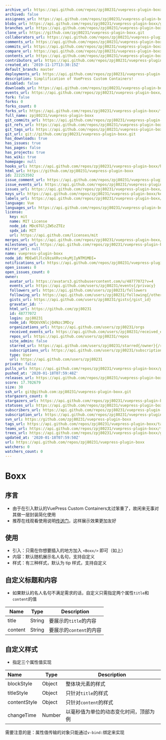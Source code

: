 ```yaml
---
archive_url: https://api.github.com/repos/zpj80231/vuepress-plugin-boxx/{archive_format}{/ref}
archived: false
assignees_url: https://api.github.com/repos/zpj80231/vuepress-plugin-boxx/assignees{/user}
blobs_url: https://api.github.com/repos/zpj80231/vuepress-plugin-boxx/git/blobs{/sha}
branches_url: https://api.github.com/repos/zpj80231/vuepress-plugin-boxx/branches{/branch}
clone_url: https://github.com/zpj80231/vuepress-plugin-boxx.git
collaborators_url: https://api.github.com/repos/zpj80231/vuepress-plugin-boxx/collaborators{/collaborator}
comments_url: https://api.github.com/repos/zpj80231/vuepress-plugin-boxx/comments{/number}
commits_url: https://api.github.com/repos/zpj80231/vuepress-plugin-boxx/commits{/sha}
compare_url: https://api.github.com/repos/zpj80231/vuepress-plugin-boxx/compare/{base}...{head}
contents_url: https://api.github.com/repos/zpj80231/vuepress-plugin-boxx/contents/{+path}
contributors_url: https://api.github.com/repos/zpj80231/vuepress-plugin-boxx/contributors
created_at: '2019-11-17T13:38:15Z'
default_branch: master
deployments_url: https://api.github.com/repos/zpj80231/vuepress-plugin-boxx/deployments
description: Simplification of VuePress Custom Containers!
disabled: false
downloads_url: https://api.github.com/repos/zpj80231/vuepress-plugin-boxx/downloads
events_url: https://api.github.com/repos/zpj80231/vuepress-plugin-boxx/events
fork: false
forks: 0
forks_count: 0
forks_url: https://api.github.com/repos/zpj80231/vuepress-plugin-boxx/forks
full_name: zpj80231/vuepress-plugin-boxx
git_commits_url: https://api.github.com/repos/zpj80231/vuepress-plugin-boxx/git/commits{/sha}
git_refs_url: https://api.github.com/repos/zpj80231/vuepress-plugin-boxx/git/refs{/sha}
git_tags_url: https://api.github.com/repos/zpj80231/vuepress-plugin-boxx/git/tags{/sha}
git_url: git://github.com/zpj80231/vuepress-plugin-boxx.git
has_downloads: true
has_issues: true
has_pages: false
has_projects: true
has_wiki: true
homepage: null
hooks_url: https://api.github.com/repos/zpj80231/vuepress-plugin-boxx/hooks
html_url: https://github.com/zpj80231/vuepress-plugin-boxx
id: 222253502
issue_comment_url: https://api.github.com/repos/zpj80231/vuepress-plugin-boxx/issues/comments{/number}
issue_events_url: https://api.github.com/repos/zpj80231/vuepress-plugin-boxx/issues/events{/number}
issues_url: https://api.github.com/repos/zpj80231/vuepress-plugin-boxx/issues{/number}
keys_url: https://api.github.com/repos/zpj80231/vuepress-plugin-boxx/keys{/key_id}
labels_url: https://api.github.com/repos/zpj80231/vuepress-plugin-boxx/labels{/name}
language: Vue
languages_url: https://api.github.com/repos/zpj80231/vuepress-plugin-boxx/languages
license:
  key: mit
  name: MIT License
  node_id: MDc6TGljZW5zZTEz
  spdx_id: MIT
  url: https://api.github.com/licenses/mit
merges_url: https://api.github.com/repos/zpj80231/vuepress-plugin-boxx/merges
milestones_url: https://api.github.com/repos/zpj80231/vuepress-plugin-boxx/milestones{/number}
mirror_url: null
name: vuepress-plugin-boxx
node_id: MDEwOlJlcG9zaXRvcnkyMjIyNTM1MDI=
notifications_url: https://api.github.com/repos/zpj80231/vuepress-plugin-boxx/notifications{?since,all,participating}
open_issues: 0
open_issues_count: 0
owner:
  avatar_url: https://avatars3.githubusercontent.com/u/48777072?v=4
  events_url: https://api.github.com/users/zpj80231/events{/privacy}
  followers_url: https://api.github.com/users/zpj80231/followers
  following_url: https://api.github.com/users/zpj80231/following{/other_user}
  gists_url: https://api.github.com/users/zpj80231/gists{/gist_id}
  gravatar_id: ''
  html_url: https://github.com/zpj80231
  id: 48777072
  login: zpj80231
  node_id: MDQ6VXNlcjQ4Nzc3MDcy
  organizations_url: https://api.github.com/users/zpj80231/orgs
  received_events_url: https://api.github.com/users/zpj80231/received_events
  repos_url: https://api.github.com/users/zpj80231/repos
  site_admin: false
  starred_url: https://api.github.com/users/zpj80231/starred{/owner}{/repo}
  subscriptions_url: https://api.github.com/users/zpj80231/subscriptions
  type: User
  url: https://api.github.com/users/zpj80231
private: false
pulls_url: https://api.github.com/repos/zpj80231/vuepress-plugin-boxx/pulls{/number}
pushed_at: '2020-01-18T07:59:48Z'
releases_url: https://api.github.com/repos/zpj80231/vuepress-plugin-boxx/releases{/id}
score: 17.702679
size: 30
ssh_url: git@github.com:zpj80231/vuepress-plugin-boxx.git
stargazers_count: 0
stargazers_url: https://api.github.com/repos/zpj80231/vuepress-plugin-boxx/stargazers
statuses_url: https://api.github.com/repos/zpj80231/vuepress-plugin-boxx/statuses/{sha}
subscribers_url: https://api.github.com/repos/zpj80231/vuepress-plugin-boxx/subscribers
subscription_url: https://api.github.com/repos/zpj80231/vuepress-plugin-boxx/subscription
svn_url: https://github.com/zpj80231/vuepress-plugin-boxx
tags_url: https://api.github.com/repos/zpj80231/vuepress-plugin-boxx/tags
teams_url: https://api.github.com/repos/zpj80231/vuepress-plugin-boxx/teams
trees_url: https://api.github.com/repos/zpj80231/vuepress-plugin-boxx/git/trees{/sha}
updated_at: '2020-01-18T07:59:50Z'
url: https://api.github.com/repos/zpj80231/vuepress-plugin-boxx
watchers: 0
watchers_count: 0
---
```



# Boxx

## 序言

- 由于在引入默认的VuePress Custom Containers太过笨重了，故闲来无事对其做一层封装简化使用
- 推荐在线观看使用说明[传送门](https://zpj80231.gitee.io/znote/views/front-end/vuepress-plugin-boxx.html)，这样展示效果更加友好

## 使用

- 引入：只需在你想要插入的地方加入 `<Boxx/>` 即可（如上）
- 内容：默认随机展示名人名句，支持自定义
- 样式：有三种样式，默认为 tip 样式，支持自定义

## 自定义标题和内容

- 如果默认的名人名句不满足需求的话，自定义只需指定两个属性`title`和`content`的值

| Name    | Type   | Description             |
| ------- | ------ | ----------------------- |
| title   | String | 要展示的`title`的内容   |
| content | String | 要展示的`content`的内容 |

## 自定义样式

- 指定三个属性值实现

| Name         | Type   | Description           |
| :----------- | ------ | --------------------- |
| blockStyle   | Object | 整体块元素的样式      |
| titleStyle   | Object | 只针对`title`的样式   |
| contentStyle | Object | 只针对`content`的样式 |
| changeTime | Number | 以毫秒值为单位的动态变化时间，顶部为例 |

需要注意的是：属性值传输的对象只能通过`v-bind:`绑定来实现

